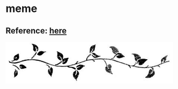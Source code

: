 # meme
Reference: [here](https://web.stanford.edu/class/cs224n/reports/6909159.pdf)
--------
![test](https://github.com/leonw774/evoke_game/blob/master/Art/vines.jpg)